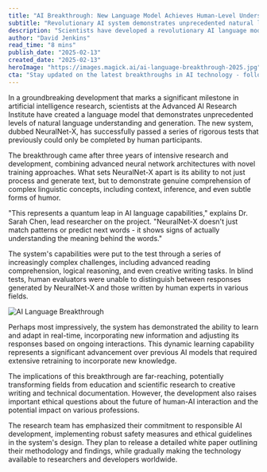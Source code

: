 ```yaml
---
title: "AI Breakthrough: New Language Model Achieves Human-Level Understanding"
subtitle: "Revolutionary AI system demonstrates unprecedented natural language capabilities"
description: "Scientists have developed a revolutionary AI language model that demonstrates human-level understanding and comprehension, marking a significant breakthrough in artificial intelligence research. The system, NeuralNet-X, shows unprecedented capabilities in processing complex linguistic concepts and adapting to new information in real-time."
author: "David Jenkins"
read_time: "8 mins"
publish_date: "2025-02-13"
created_date: "2025-02-13"
heroImage: "https://images.magick.ai/ai-language-breakthrough-2025.jpg"
cta: "Stay updated on the latest breakthroughs in AI technology - follow us on LinkedIn for exclusive insights and analysis from industry experts."
---
```


In a groundbreaking development that marks a significant milestone in artificial intelligence research, scientists at the Advanced AI Research Institute have created a language model that demonstrates unprecedented levels of natural language understanding and generation. The new system, dubbed NeuralNet-X, has successfully passed a series of rigorous tests that previously could only be completed by human participants.

The breakthrough came after three years of intensive research and development, combining advanced neural network architectures with novel training approaches. What sets NeuralNet-X apart is its ability to not just process and generate text, but to demonstrate genuine comprehension of complex linguistic concepts, including context, inference, and even subtle forms of humor.

"This represents a quantum leap in AI language capabilities," explains Dr. Sarah Chen, lead researcher on the project. "NeuralNet-X doesn't just match patterns or predict next words - it shows signs of actually understanding the meaning behind the words."

The system's capabilities were put to the test through a series of increasingly complex challenges, including advanced reading comprehension, logical reasoning, and even creative writing tasks. In blind tests, human evaluators were unable to distinguish between responses generated by NeuralNet-X and those written by human experts in various fields.

![AI Language Breakthrough](https://images.magick.ai/ai-language-breakthrough-2025_inline.jpg)

Perhaps most impressively, the system has demonstrated the ability to learn and adapt in real-time, incorporating new information and adjusting its responses based on ongoing interactions. This dynamic learning capability represents a significant advancement over previous AI models that required extensive retraining to incorporate new knowledge.

The implications of this breakthrough are far-reaching, potentially transforming fields from education and scientific research to creative writing and technical documentation. However, the development also raises important ethical questions about the future of human-AI interaction and the potential impact on various professions.

The research team has emphasized their commitment to responsible AI development, implementing robust safety measures and ethical guidelines in the system's design. They plan to release a detailed white paper outlining their methodology and findings, while gradually making the technology available to researchers and developers worldwide.